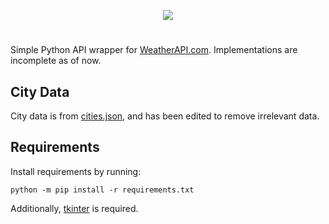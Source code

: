 <p align="center"><img src="https://cdn.discordapp.com/attachments/765443917952843776/811609882461470751/logo.svg"></p>

#

Simple Python API wrapper for [WeatherAPI.com](https://www.weatherapi.com/). Implementations are incomplete as of now.

City Data
---------
City data is from [cities.json](https://github.com/lutangar/cities.json), and has been edited to remove irrelevant data.

Requirements
------------
Install requirements by running:
```
python -m pip install -r requirements.txt
```

Additionally, [tkinter](https://wiki.python.org/moin/TkInter) is required.